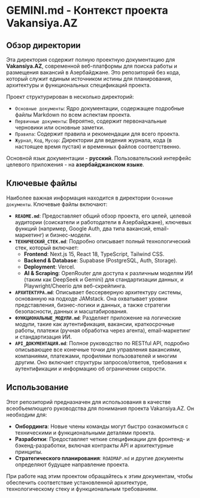 # GEMINI.md - Контекст проекта Vakansiya.AZ

## Обзор директории

Эта директория содержит полную проектную документацию для **Vakansiya.AZ**, современной веб-платформы для поиска работы и размещения вакансий в Азербайджане. Это репозиторий без кода, который служит единым источником истины для планирования, архитектуры и функциональных спецификаций проекта.

Проект структурирован в несколько директорий:

*   `Основные документы`: Ядро документации, содержащее подробные файлы Markdown по всем аспектам проекта.
*   `Первичные документы`: Вероятно, содержит первоначальные черновики или основные заметки.
*   `Правила`: Содержит правила и рекомендации для всего проекта.
*   `Журнал`, `Код`, `Мусор`: Директории для ведения журнала, кода (в настоящее время пустая) и временных файлов соответственно.

Основной язык документации - **русский**. Пользовательский интерфейс целевого приложения - на **азербайджанском языке**.

## Ключевые файлы

Наиболее важная информация находится в директории `Основные документы`. Ключевые файлы включают:

*   **`README.md`**: Предоставляет общий обзор проекта, его целей, целевой аудитории (соискатели и работодатели в Азербайджане), ключевых функций (например, Google Auth, два типа вакансий, email-маркетинг) и бизнес-модели.
*   **`ТЕХНИЧЕСКИЙ_СТЕК.md`**: Подробно описывает полный технологический стек, который включает:
    *   **Frontend**: Next.js 15, React 18, TypeScript, Tailwind CSS.
    *   **Backend & Database**: Supabase (PostgreSQL, Auth, Storage).
    *   **Deployment**: Vercel.
    *   **AI & Scraping**: OpenRouter для доступа к различным моделям ИИ (таким как DeepSeek и Gemini) для стандартизации данных, и Playwright/Cheerio для веб-скрейпинга.
*   **`АРХИТЕКТУРА.md`**: Описывает бессерверную архитектуру системы, основанную на подходе JAMstack. Она охватывает уровни представления, бизнес-логики и данных, а также стратегии безопасности, данных и масштабирования.
*   **`ФУНКЦИОНАЛЬНЫЕ_МОДУЛИ.md`**: Разделяет приложение на логические модули, такие как аутентификация, вакансии, краткосрочные работы, платежи (ручная обработка через агента), email-маркетинг и стандартизация ИИ.
*   **`API_ДОКУМЕНТАЦИЯ.md`**: Полное руководство по RESTful API, подробно описывающее все конечные точки для управления вакансиями, компаниями, платежами, профилями пользователей и многим другим. Оно включает структуры запросов/ответов, требования к аутентификации и информацию об ограничении скорости.

## Использование

Этот репозиторий предназначен для использования в качестве всеобъемлющего руководства для понимания проекта Vakansiya.AZ. Он необходим для:

*   **Онбординга**: Новые члены команды могут быстро ознакомиться с техническими и функциональными деталями проекта.
*   **Разработки**: Предоставляет четкие спецификации для фронтенд- и бэкенд-разработки, включая контракты API и архитектурные принципы.
*   **Стратегического планирования**: `ROADMAP.md` и другие документы определяют будущее направление проекта.

При работе над этим проектом обращайтесь к этим документам, чтобы обеспечить соответствие установленной архитектуре, технологическому стеку и функциональным требованиям.
